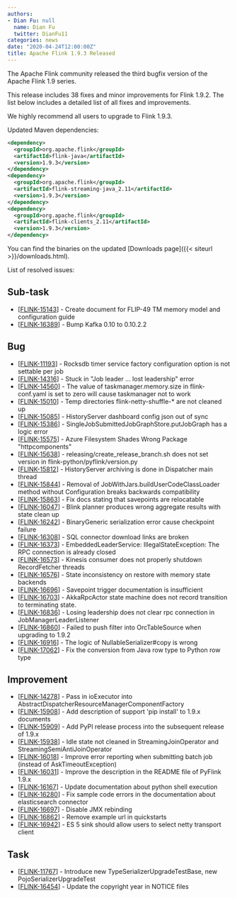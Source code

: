 ```yaml
---
authors:
- Dian Fu: null
  name: Dian Fu
  twitter: DianFu11
categories: news
date: "2020-04-24T12:00:00Z"
title: Apache Flink 1.9.3 Released
---
```


The Apache Flink community released the third bugfix version of the Apache Flink 1.9 series.

This release includes 38 fixes and minor improvements for Flink 1.9.2. The list below includes a detailed list of all fixes and improvements.

We highly recommend all users to upgrade to Flink 1.9.3.

Updated Maven dependencies:

```xml
<dependency>
  <groupId>org.apache.flink</groupId>
  <artifactId>flink-java</artifactId>
  <version>1.9.3</version>
</dependency>
<dependency>
  <groupId>org.apache.flink</groupId>
  <artifactId>flink-streaming-java_2.11</artifactId>
  <version>1.9.3</version>
</dependency>
<dependency>
  <groupId>org.apache.flink</groupId>
  <artifactId>flink-clients_2.11</artifactId>
  <version>1.9.3</version>
</dependency>
```

You can find the binaries on the updated [Downloads page]({{< siteurl >}}/downloads.html).

List of resolved issues:

<h2>        Sub-task
</h2>
<ul>
<li>[<a href='https://issues.apache.org/jira/browse/FLINK-15143'>FLINK-15143</a>] -         Create document for FLIP-49 TM memory model and configuration guide
</li>
<li>[<a href='https://issues.apache.org/jira/browse/FLINK-16389'>FLINK-16389</a>] -         Bump Kafka 0.10 to 0.10.2.2
</li>
</ul>
        
<h2>        Bug
</h2>
<ul>
<li>[<a href='https://issues.apache.org/jira/browse/FLINK-11193'>FLINK-11193</a>] -         Rocksdb timer service factory configuration option is not settable per job
</li>
<li>[<a href='https://issues.apache.org/jira/browse/FLINK-14316'>FLINK-14316</a>] -         Stuck in &quot;Job leader ... lost leadership&quot; error
</li>
<li>[<a href='https://issues.apache.org/jira/browse/FLINK-14560'>FLINK-14560</a>] -         The value of taskmanager.memory.size in flink-conf.yaml is set to zero will cause taskmanager not to work 
</li>
<li>[<a href='https://issues.apache.org/jira/browse/FLINK-15010'>FLINK-15010</a>] -         Temp directories flink-netty-shuffle-* are not cleaned up
</li>
<li>[<a href='https://issues.apache.org/jira/browse/FLINK-15085'>FLINK-15085</a>] -         HistoryServer dashboard config json out of sync
</li>
<li>[<a href='https://issues.apache.org/jira/browse/FLINK-15386'>FLINK-15386</a>] -         SingleJobSubmittedJobGraphStore.putJobGraph has a logic error
</li>
<li>[<a href='https://issues.apache.org/jira/browse/FLINK-15575'>FLINK-15575</a>] -         Azure Filesystem Shades Wrong Package &quot;httpcomponents&quot;
</li>
<li>[<a href='https://issues.apache.org/jira/browse/FLINK-15638'>FLINK-15638</a>] -         releasing/create_release_branch.sh does not set version in flink-python/pyflink/version.py
</li>
<li>[<a href='https://issues.apache.org/jira/browse/FLINK-15812'>FLINK-15812</a>] -         HistoryServer archiving is done in Dispatcher main thread
</li>
<li>[<a href='https://issues.apache.org/jira/browse/FLINK-15844'>FLINK-15844</a>] -         Removal of JobWithJars.buildUserCodeClassLoader method without Configuration breaks backwards compatibility
</li>
<li>[<a href='https://issues.apache.org/jira/browse/FLINK-15863'>FLINK-15863</a>] -         Fix docs stating that savepoints are relocatable
</li>
<li>[<a href='https://issues.apache.org/jira/browse/FLINK-16047'>FLINK-16047</a>] -         Blink planner produces wrong aggregate results with state clean up
</li>
<li>[<a href='https://issues.apache.org/jira/browse/FLINK-16242'>FLINK-16242</a>] -         BinaryGeneric serialization error cause checkpoint failure
</li>
<li>[<a href='https://issues.apache.org/jira/browse/FLINK-16308'>FLINK-16308</a>] -         SQL connector download links are broken
</li>
<li>[<a href='https://issues.apache.org/jira/browse/FLINK-16373'>FLINK-16373</a>] -         EmbeddedLeaderService: IllegalStateException: The RPC connection is already closed
</li>
<li>[<a href='https://issues.apache.org/jira/browse/FLINK-16573'>FLINK-16573</a>] -         Kinesis consumer does not properly shutdown RecordFetcher threads
</li>
<li>[<a href='https://issues.apache.org/jira/browse/FLINK-16576'>FLINK-16576</a>] -         State inconsistency on restore with memory state backends
</li>
<li>[<a href='https://issues.apache.org/jira/browse/FLINK-16696'>FLINK-16696</a>] -         Savepoint trigger documentation is insufficient
</li>
<li>[<a href='https://issues.apache.org/jira/browse/FLINK-16703'>FLINK-16703</a>] -         AkkaRpcActor state machine does not record transition to terminating state.
</li>
<li>[<a href='https://issues.apache.org/jira/browse/FLINK-16836'>FLINK-16836</a>] -         Losing leadership does not clear rpc connection in JobManagerLeaderListener
</li>
<li>[<a href='https://issues.apache.org/jira/browse/FLINK-16860'>FLINK-16860</a>] -         Failed to push filter into OrcTableSource when upgrading to 1.9.2
</li>
<li>[<a href='https://issues.apache.org/jira/browse/FLINK-16916'>FLINK-16916</a>] -         The logic of NullableSerializer#copy is wrong
</li>
<li>[<a href='https://issues.apache.org/jira/browse/FLINK-17062'>FLINK-17062</a>] -         Fix the conversion from Java row type to Python row type
</li>
</ul>
                
<h2>        Improvement
</h2>
<ul>
<li>[<a href='https://issues.apache.org/jira/browse/FLINK-14278'>FLINK-14278</a>] -         Pass in ioExecutor into AbstractDispatcherResourceManagerComponentFactory
</li>
<li>[<a href='https://issues.apache.org/jira/browse/FLINK-15908'>FLINK-15908</a>] -         Add description of support &#39;pip install&#39; to 1.9.x documents
</li>
<li>[<a href='https://issues.apache.org/jira/browse/FLINK-15909'>FLINK-15909</a>] -         Add PyPI release process into the subsequent release of 1.9.x 
</li>
<li>[<a href='https://issues.apache.org/jira/browse/FLINK-15938'>FLINK-15938</a>] -         Idle state not cleaned in StreamingJoinOperator and StreamingSemiAntiJoinOperator
</li>
<li>[<a href='https://issues.apache.org/jira/browse/FLINK-16018'>FLINK-16018</a>] -         Improve error reporting when submitting batch job (instead of AskTimeoutException)
</li>
<li>[<a href='https://issues.apache.org/jira/browse/FLINK-16031'>FLINK-16031</a>] -         Improve the description in the README file of PyFlink 1.9.x
</li>
<li>[<a href='https://issues.apache.org/jira/browse/FLINK-16167'>FLINK-16167</a>] -         Update documentation about python shell execution
</li>
<li>[<a href='https://issues.apache.org/jira/browse/FLINK-16280'>FLINK-16280</a>] -         Fix sample code errors in the documentation about elasticsearch connector
</li>
<li>[<a href='https://issues.apache.org/jira/browse/FLINK-16697'>FLINK-16697</a>] -         Disable JMX rebinding
</li>
<li>[<a href='https://issues.apache.org/jira/browse/FLINK-16862'>FLINK-16862</a>] -         Remove example url in quickstarts
</li>
<li>[<a href='https://issues.apache.org/jira/browse/FLINK-16942'>FLINK-16942</a>] -         ES 5 sink should allow users to select netty transport client
</li>
</ul>
            
<h2>        Task
</h2>
<ul>
<li>[<a href='https://issues.apache.org/jira/browse/FLINK-11767'>FLINK-11767</a>] -         Introduce new TypeSerializerUpgradeTestBase, new PojoSerializerUpgradeTest
</li>
<li>[<a href='https://issues.apache.org/jira/browse/FLINK-16454'>FLINK-16454</a>] -         Update the copyright year in NOTICE files
</li>
</ul>
